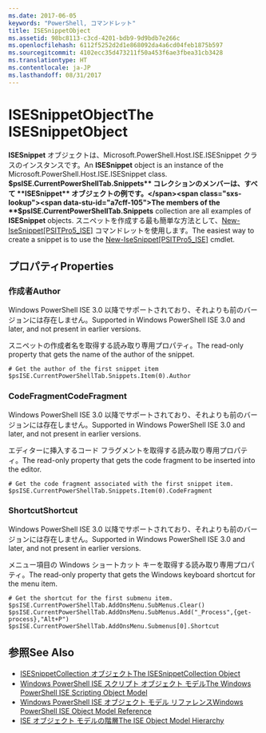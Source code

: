 ```yaml
---
ms.date: 2017-06-05
keywords: "PowerShell, コマンドレット"
title: ISESnippetObject
ms.assetid: 98bc8113-c3cd-4201-bdb9-9d9bdb7e266c
ms.openlocfilehash: 6112f5252d2d1e868092da4a6cd04feb1875b597
ms.sourcegitcommit: 4102ecc35d473211f50a453f6ae3fbea31cb3428
ms.translationtype: HT
ms.contentlocale: ja-JP
ms.lasthandoff: 08/31/2017
---
```

# <a name="the-isesnippetobject"></a><span data-ttu-id="a7cff-103">ISESnippetObject</span><span class="sxs-lookup"><span data-stu-id="a7cff-103">The ISESnippetObject</span></span>
  <span data-ttu-id="a7cff-104">**ISESnippet** オブジェクトは、Microsoft.PowerShell.Host.ISE.ISESnippet クラスのインスタンスです。</span><span class="sxs-lookup"><span data-stu-id="a7cff-104">An **ISESnippet** object is an instance of the Microsoft.PowerShell.Host.ISE.ISESnippet class.</span></span> <span data-ttu-id="a7cff-105">**$psISE.CurrentPowerShellTab.Snippets** コレクションのメンバーは、すべて **ISESnippet** オブジェクトの例です。</span><span class="sxs-lookup"><span data-stu-id="a7cff-105">The members of the **$psISE.CurrentPowerShellTab.Snippets** collection are all examples of **ISESnippet** objects.</span></span> <span data-ttu-id="a7cff-106">スニペットを作成する最も簡単な方法として、[New-IseSnippet&#91;PSITPro5_ISE&#93;](https://technet.microsoft.com/en-us/library/0a6339a3-2683-4a8e-8929-90ad9a95c3e0) コマンドレットを使用します。</span><span class="sxs-lookup"><span data-stu-id="a7cff-106">The easiest way to create a snippet is to use the [New-IseSnippet&#91;PSITPro5_ISE&#93;](https://technet.microsoft.com/en-us/library/0a6339a3-2683-4a8e-8929-90ad9a95c3e0) cmdlet.</span></span>

## <a name="properties"></a><span data-ttu-id="a7cff-107">プロパティ</span><span class="sxs-lookup"><span data-stu-id="a7cff-107">Properties</span></span>

### <a name="author"></a><span data-ttu-id="a7cff-108">作成者</span><span class="sxs-lookup"><span data-stu-id="a7cff-108">Author</span></span>
  <span data-ttu-id="a7cff-109">Windows PowerShell ISE 3.0 以降でサポートされており、それよりも前のバージョンには存在しません。</span><span class="sxs-lookup"><span data-stu-id="a7cff-109">Supported in Windows PowerShell ISE 3.0 and later, and not present in earlier versions.</span></span> 

 <span data-ttu-id="a7cff-110">スニペットの作成者名を取得する読み取り専用プロパティ。</span><span class="sxs-lookup"><span data-stu-id="a7cff-110">The read-only property that gets the name of the author of the snippet.</span></span>

```
# Get the author of the first snippet item
$psISE.CurrentPowerShellTab.Snippets.Item(0).Author

```

### <a name="codefragment"></a><span data-ttu-id="a7cff-111">CodeFragment</span><span class="sxs-lookup"><span data-stu-id="a7cff-111">CodeFragment</span></span>
  <span data-ttu-id="a7cff-112">Windows PowerShell ISE 3.0 以降でサポートされており、それよりも前のバージョンには存在しません。</span><span class="sxs-lookup"><span data-stu-id="a7cff-112">Supported in Windows PowerShell ISE 3.0 and later, and not present in earlier versions.</span></span> 

 <span data-ttu-id="a7cff-113">エディターに挿入するコード フラグメントを取得する読み取り専用プロパティ。</span><span class="sxs-lookup"><span data-stu-id="a7cff-113">The read-only property that gets the code fragment to be inserted into the editor.</span></span>

```
# Get the code fragment associated with the first snippet item.
$psISE.CurrentPowerShellTab.Snippets.Item(0).CodeFragment

```

### <a name="shortcut"></a><span data-ttu-id="a7cff-114">Shortcut</span><span class="sxs-lookup"><span data-stu-id="a7cff-114">Shortcut</span></span>
  <span data-ttu-id="a7cff-115">Windows PowerShell ISE 3.0 以降でサポートされており、それよりも前のバージョンには存在しません。</span><span class="sxs-lookup"><span data-stu-id="a7cff-115">Supported in Windows PowerShell ISE 3.0 and later, and not present in earlier versions.</span></span> 

 <span data-ttu-id="a7cff-116">メニュー項目の Windows ショートカット キーを取得する読み取り専用プロパティ。</span><span class="sxs-lookup"><span data-stu-id="a7cff-116">The read-only property that gets the Windows keyboard shortcut for the menu item.</span></span>

```
# Get the shortcut for the first submenu item.
$psISE.CurrentPowerShellTab.AddOnsMenu.SubMenus.Clear()
$psISE.CurrentPowerShellTab.AddOnsMenu.SubMenus.Add("_Process",{get-process},"Alt+P")
$psISE.CurrentPowerShellTab.AddOnsMenu.Submenus[0].Shortcut
```

## <a name="see-also"></a><span data-ttu-id="a7cff-117">参照</span><span class="sxs-lookup"><span data-stu-id="a7cff-117">See Also</span></span>
- [<span data-ttu-id="a7cff-118">ISESnippetCollection オブジェクト</span><span class="sxs-lookup"><span data-stu-id="a7cff-118">The ISESnippetCollection Object</span></span>](The-ISESnippetCollection-Object.md) 
- [<span data-ttu-id="a7cff-119">Windows PowerShell ISE スクリプト オブジェクト モデル</span><span class="sxs-lookup"><span data-stu-id="a7cff-119">The Windows PowerShell ISE Scripting Object Model</span></span>](The-Windows-PowerShell-ISE-Scripting-Object-Model.md) 
- [<span data-ttu-id="a7cff-120">Windows PowerShell ISE オブジェクト モデル リファレンス</span><span class="sxs-lookup"><span data-stu-id="a7cff-120">Windows PowerShell ISE Object Model Reference</span></span>](Windows-PowerShell-ISE-Object-Model-Reference.md) 
- [<span data-ttu-id="a7cff-121">ISE オブジェクト モデルの階層</span><span class="sxs-lookup"><span data-stu-id="a7cff-121">The ISE Object Model Hierarchy</span></span>](The-ISE-Object-Model-Hierarchy.md)

  
